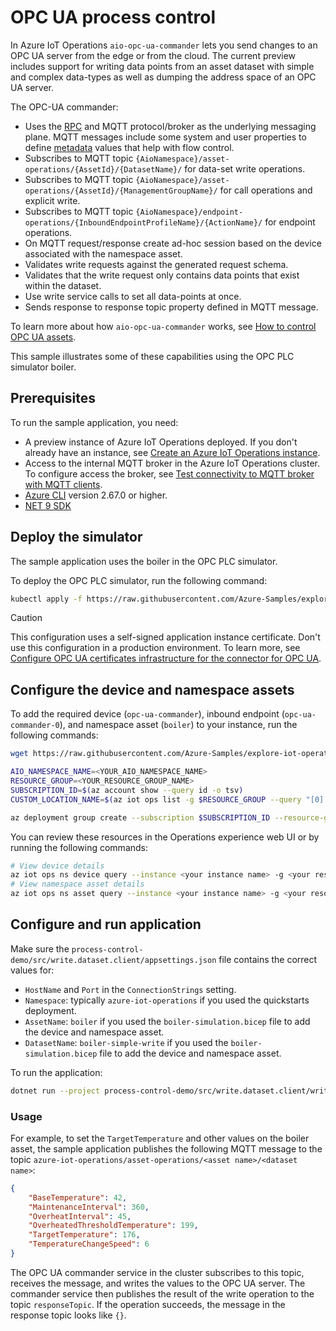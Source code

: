 # OPC UA process control

In Azure IoT Operations `aio-opc-ua-commander` lets you send changes to an OPC UA server from the edge or from the cloud. The current preview includes support for writing data points from an asset dataset with simple and complex data-types as well as dumping the address space of an OPC UA server.

The OPC-UA commander:

- Uses the [RPC](https://github.com/Azure/iot-operations-sdks/blob/main/doc/reference/rpc-protocol.md) and MQTT protocol/broker as the underlying messaging plane.
  MQTT messages include some system and user properties to define [metadata](https://github.com/Azure/iot-operations-sdks/blob/main/doc/reference/message-metadata.md) values that help with flow control.
- Subscribes to MQTT topic `{AioNamespace}/asset-operations/{AssetId}/{DatasetName}/` for data-set write operations.
- Subscribes to MQTT topic `{AioNamespace}/asset-operations/{AssetId}/{ManagementGroupName}/` for call operations and explicit write.
- Subscribes to MQTT topic `{AioNamespace}/endpoint-operations/{InboundEndpointProfileName}/{ActionName}/` for endpoint operations.
- On MQTT request/response create ad-hoc session based on the device associated with the namespace asset.
- Validates write requests against the generated request schema.
- Validates that the write request only contains data points that exist within the dataset.
- Use write service calls to set all data-points at once.
- Sends response to response topic property defined in MQTT message.

To learn more about how `aio-opc-ua-commander` works, see [How to control OPC UA assets](https://learn.microsoft.com/azure/iot-operations/discover-manage-assets/howto-control-opc-ua).

This sample illustrates some of these capabilities using the OPC PLC simulator boiler.

## Prerequisites

To run the sample application, you need:

- A preview instance of Azure IoT Operations deployed. If you don't already have an instance, see [Create an Azure IoT Operations instance](https://learn.microsoft.com/azure/iot-operations/get-started-end-to-end-sample/quickstart-deploy).
- Access to the internal MQTT broker in the Azure IoT Operations cluster. To configure access the broker, see [Test connectivity to MQTT broker with MQTT clients](https://learn.microsoft.com/azure/iot-operations/manage-mqtt-broker/howto-test-connection).
- [Azure CLI](https://learn.microsoft.com/en-us/cli/azure/install-azure-cli) version 2.67.0 or higher.
- [NET 9 SDK](https://dotnet.microsoft.com/en-us/download/dotnet/9.0)

## Deploy the simulator

The sample application uses the boiler in the OPC PLC simulator.

To deploy the OPC PLC simulator, run the following command:

```bash
kubectl apply -f https://raw.githubusercontent.com/Azure-Samples/explore-iot-operations/main/samples/quickstarts/opc-plc-deployment.yaml
```

> [!CAUTION]
> This configuration uses a self-signed application instance certificate. Don't use this configuration in a production environment. To learn more, see [Configure OPC UA certificates infrastructure for the connector for OPC UA](https://learn.microsoft.com/azure/iot-operations/discover-manage-assets/howto-configure-opc-ua-certificates-infrastructure).


## Configure the device and namespace assets

To add the required device (`opc-ua-commander`), inbound endpoint (`opc-ua-commander-0`), and namespace asset (`boiler`) to your instance, run the following commands:

```bash
wget https://raw.githubusercontent.com/Azure-Samples/explore-iot-operations/main/samples/process-control/boiler-simulation.bicep -O boiler-simulation.bicep

AIO_NAMESPACE_NAME=<YOUR_AIO_NAMESPACE_NAME>
RESOURCE_GROUP=<YOUR_RESOURCE_GROUP_NAME>
SUBSCRIPTION_ID=$(az account show --query id -o tsv)
CUSTOM_LOCATION_NAME=$(az iot ops list -g $RESOURCE_GROUP --query "[0].extendedLocation.name" -o tsv | awk -F'/' '{print $NF}')

az deployment group create --subscription $SUBSCRIPTION_ID --resource-group $RESOURCE_GROUP --template-file boiler-simulation.bicep --parameters customLocationName=$CUSTOM_LOCATION_NAME aioNamespaceName=$AIO_NAMESPACE_NAME
```

You can review these resources in the Operations experience web UI or by running the following commands:

```bash
# View device details
az iot ops ns device query --instance <your instance name> -g <your resource group>
# View namespace asset details
az iot ops ns asset query --instance <your instance name> -g <your resource group>
```

## Configure and run application

Make sure the `process-control-demo/src/write.dataset.client/appsettings.json` file contains the correct values for:

- `HostName` and `Port` in the `ConnectionStrings` setting.
- `Namespace`: typically `azure-iot-operations` if you used the quickstarts deployment.
- `AssetName`: `boiler` if you used the `boiler-simulation.bicep` file to add the device and namespace asset.
- `DatasetName`: `boiler-simple-write` if you used the `boiler-simulation.bicep` file to add the device and namespace asset.

To run the application:

```bash
dotnet run --project process-control-demo/src/write.dataset.client/write.dataset.client.csproj
```

### Usage

For example, to set the `TargetTemperature` and other values on the boiler asset, the sample application publishes the following MQTT message to the topic `azure-iot-operations/asset-operations/<asset name>/<dataset name>`:

```json
{
    "BaseTemperature": 42,
    "MaintenanceInterval": 360,
    "OverheatInterval": 45,
    "OverheatedThresholdTemperature": 199,
    "TargetTemperature": 176,
    "TemperatureChangeSpeed": 6
}
```

The OPC UA commander service in the cluster subscribes to this topic, receives the message, and writes the values to the OPC UA server. The commander service then publishes the result of the write operation to the topic `responseTopic`. If the operation succeeds, the message in the response topic looks like `{}`.
